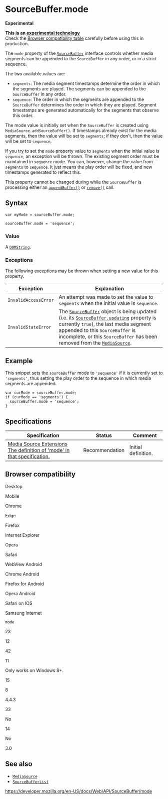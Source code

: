 SourceBuffer.mode
=================

**Experimental**

**This is an [experimental technology](https://developer.mozilla.org/en-US/docs/MDN/Guidelines/Conventions_definitions#experimental)**  
Check the [Browser compatibility table](#browser_compatibility) carefully before using this in production.

The `mode` property of the [`SourceBuffer`](../sourcebuffer) interface controls whether media segments can be appended to the `SourceBuffer` in any order, or in a strict sequence.

The two available values are:

-   `segments`: The media segment timestamps determine the order in which the segments are played. The segments can be appended to the `SourceBuffer` in any order.
-   `sequence`: The order in which the segments are appended to the `SourceBuffer` determines the order in which they are played. Segment timestamps are generated automatically for the segments that observe this order.

The mode value is initially set when the `SourceBuffer` is created using `MediaSource.addSourceBuffer()`. If timestamps already exist for the media segments, then the value will be set to `segments`; if they don't, then the value will be set to `sequence`.

If you try to set the `mode` property value to `segments` when the initial value is `sequence`, an exception will be thrown. The existing segment order must be maintained in `sequence` mode. You can, however, change the value from `segments` to `sequence`. It just means the play order will be fixed, and new timestamps generated to reflect this.

This property cannot be changed during while the `SourceBuffer` is processing either an [`appendBuffer()`](appendbuffer) or [`remove()`](remove) call.

Syntax
------

    var myMode = sourceBuffer.mode;

    sourceBuffer.mode = 'sequence';

### Value

A [`DOMString`](../domstring).

### Exceptions

The following exceptions may be thrown when setting a new value for this property.

<table><thead><tr class="header"><th>Exception</th><th>Explanation</th></tr></thead><tbody><tr class="odd"><td><code>InvalidAccessError</code></td><td>An attempt was made to set the value to <code>segments</code> when the initial value is <code>sequence</code>.</td></tr><tr class="even"><td><code>InvalidStateError</code></td><td>The <a href="../sourcebuffer"><code>SourceBuffer</code></a> object is being updated (i.e. its <a href="updating"><code>SourceBuffer.updating</code></a> property is currently <code>true</code>), the last media segment appended to this <code>SourceBuffer</code> is incomplete, or this <code>SourceBuffer</code> has been removed from the <a href="../mediasource"><code>MediaSource</code></a>.</td></tr></tbody></table>

Example
-------

This snippet sets the `sourceBuffer` mode to `'sequence'` if it is currently set to `'segments'`, thus setting the play order to the sequence in which media segments are appended.

    var curMode = sourceBuffer.mode;
    if (curMode == 'segments') {
      sourceBuffer.mode = 'sequence';
    }

Specifications
--------------

<table><thead><tr class="header"><th>Specification</th><th>Status</th><th>Comment</th></tr></thead><tbody><tr class="odd"><td><a href="https://w3c.github.io/media-source/#idl-def-sourcebuffer-mode">Media Source Extensions<br />
<span class="small">The definition of 'mode' in that specification.</span></a></td><td><span class="spec-rec">Recommendation</span></td><td>Initial definition.</td></tr></tbody></table>

Browser compatibility
---------------------

Desktop

Mobile

Chrome

Edge

Firefox

Internet Explorer

Opera

Safari

WebView Android

Chrome Android

Firefox for Android

Opera Android

Safari on IOS

Samsung Internet

`mode`

23

12

42

11

Only works on Windows 8+.

15

8

4.4.3

33

No

14

No

3.0

See also
--------

-   [`MediaSource`](../mediasource)
-   [`SourceBufferList`](../sourcebufferlist)

<a href="https://developer.mozilla.org/en-US/docs/Web/API/SourceBuffer/mode" class="_attribution-link">https://developer.mozilla.org/en-US/docs/Web/API/SourceBuffer/mode</a>
